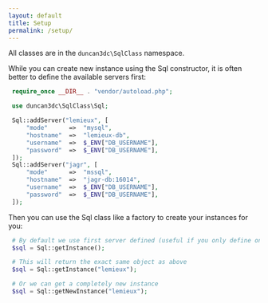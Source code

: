 ```yaml
---
layout: default
title: Setup
permalink: /setup/
---
```


All classes are in the `duncan3dc\SqlClass` namespace.

While you can create new instance using the Sql constructor, it is often better to define the available servers first:

~~~php
 require_once __DIR__ . "vendor/autoload.php";

 use duncan3dc\SqlClass\Sql;

 Sql::addServer("lemieux", [
     "mode"      =>  "mysql",
     "hostname"  =>  "lemieux-db",
     "username"  =>  $_ENV["DB_USERNAME"],
     "password"  =>  $_ENV["DB_USERNAME"],
 ]);
 Sql::addServer("jagr", [
     "mode"      =>  "mssql",
     "hostname"  =>  "jagr-db:16014",
     "username"  =>  $_ENV["DB_USERNAME"],
     "password"  =>  $_ENV["DB_USERNAME"],
 ]);
~~~

Then you can use the Sql class like a factory to create your instances for you:

~~~php
 # By default we use first server defined (useful if you only define one server)
 $sql = Sql::getInstance();

 # This will return the exact same object as above
 $sql = Sql::getInstance("lemieux");

 # Or we can get a completely new instance
 $sql = Sql::getNewInstance("lemieux");
~~~
